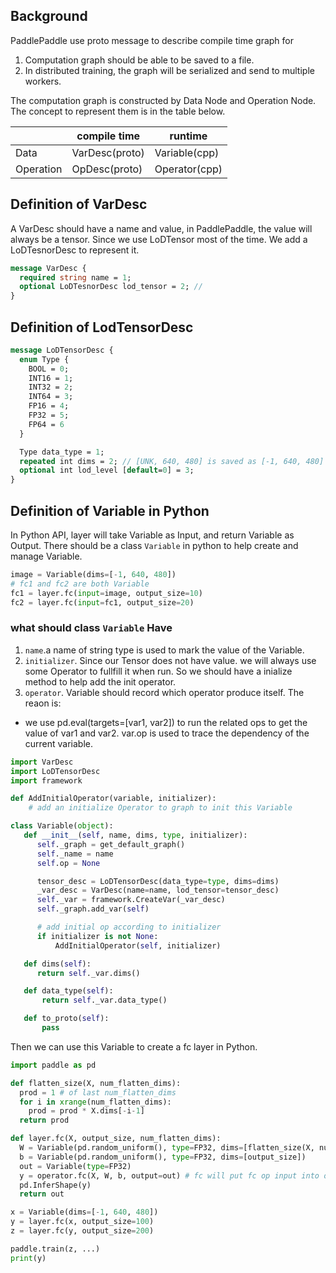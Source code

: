## Background

PaddlePaddle use proto message to describe compile time graph for

1. Computation graph should be able to be saved to a file.
1. In distributed training, the graph will be serialized and send to multiple workers.

The computation graph is constructed by Data Node and Operation Node. The concept to represent them is in the table below.

| |compile time|runtime|
|---|---|---|
|Data|VarDesc(proto)|Variable(cpp)|
|Operation|OpDesc(proto)|Operator(cpp)|


## Definition of VarDesc

A VarDesc should have a name and value, in PaddlePaddle, the value will always be a tensor. Since we use LoDTensor most of the time. We add a LoDTesnorDesc to represent it.

```proto
message VarDesc {
  required string name = 1;
  optional LoDTesnorDesc lod_tensor = 2; //
}
```

## Definition of LodTensorDesc

```proto
message LoDTensorDesc {
  enum Type {
    BOOL = 0;
    INT16 = 1;
    INT32 = 2;
    INT64 = 3;
    FP16 = 4;
    FP32 = 5;
    FP64 = 6
  }

  Type data_type = 1;
  repeated int dims = 2; // [UNK, 640, 480] is saved as [-1, 640, 480]
  optional int lod_level [default=0] = 3;
}
```

## Definition of Variable in Python

In Python API, layer will take Variable as Input, and return Variable as Output. There should be a class `Variable` in python to help create and manage Variable.

```python
image = Variable(dims=[-1, 640, 480])
# fc1 and fc2 are both Variable
fc1 = layer.fc(input=image, output_size=10)
fc2 = layer.fc(input=fc1, output_size=20)
```
### what should class `Variable` Have
1. `name`.a name of string type is used to mark the value of the Variable.
1. `initializer`. Since our Tensor does not have value. we will always use some Operator to fullfill it when run. So we should have a inialize method to help add the init operator.
1. `operator`. Variable should record which operator produce itself. The reaon is:
  - we use pd.eval(targets=[var1, var2]) to run the related ops to get the value of var1 and var2. var.op is used to trace the dependency of the current variable.

```python
import VarDesc
import LoDTensorDesc
import framework

def AddInitialOperator(variable, initializer):
	# add an initialize Operator to graph to init this Variable

class Variable(object):
   def __init__(self, name, dims, type, initializer):
      self._graph = get_default_graph()
      self._name = name
      self.op = None

      tensor_desc = LoDTensorDesc(data_type=type, dims=dims)
      _var_desc = VarDesc(name=name, lod_tensor=tensor_desc)
      self._var = framework.CreateVar(_var_desc)
      self._graph.add_var(self)

      # add initial op according to initializer
      if initializer is not None:
          AddInitialOperator(self, initializer)

   def dims(self):
      return self._var.dims()

   def data_type(self):
       return self._var.data_type()

   def to_proto(self):
       pass
```

Then we can use this Variable to create a fc layer in Python.

```python
import paddle as pd

def flatten_size(X, num_flatten_dims):
  prod = 1 # of last num_flatten_dims
  for i in xrange(num_flatten_dims):
    prod = prod * X.dims[-i-1]
  return prod

def layer.fc(X, output_size, num_flatten_dims):
  W = Variable(pd.random_uniform(), type=FP32, dims=[flatten_size(X, num_flatten_dims), output_size])
  b = Variable(pd.random_uniform(), type=FP32, dims=[output_size])
  out = Variable(type=FP32)
  y = operator.fc(X, W, b, output=out) # fc will put fc op input into out
  pd.InferShape(y)
  return out

x = Variable(dims=[-1, 640, 480])
y = layer.fc(x, output_size=100)
z = layer.fc(y, output_size=200)

paddle.train(z, ...)
print(y)
```
